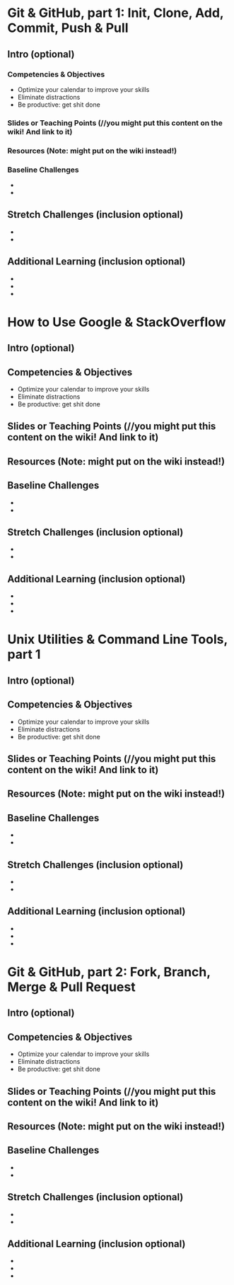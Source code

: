 # Git & GitHub, part 1: Init, Clone, Add, Commit, Push & Pull


## Intro (optional)

### Competencies & Objectives
* Optimize your calendar to improve your skills
* Eliminate distractions
* Be productive: get shit done

### Slides or Teaching Points (//you might put this content on the wiki! And link to it)

### Resources (Note: might put on the wiki instead!)

### Baseline Challenges
* 
*

## Stretch Challenges (inclusion optional)
* 
*

## Additional Learning (inclusion optional)
* 
*
*



# How to Use Google & StackOverflow

## Intro (optional)

## Competencies & Objectives
* Optimize your calendar to improve your skills
* Eliminate distractions
* Be productive: get shit done

## Slides or Teaching Points (//you might put this content on the wiki! And link to it)

## Resources (Note: might put on the wiki instead!)

## Baseline Challenges
* 
*

## Stretch Challenges (inclusion optional)
* 
*

## Additional Learning (inclusion optional)
* 
*
*


# Unix Utilities & Command Line Tools, part 1

## Intro (optional)

## Competencies & Objectives
* Optimize your calendar to improve your skills
* Eliminate distractions
* Be productive: get shit done

## Slides or Teaching Points (//you might put this content on the wiki! And link to it)

## Resources (Note: might put on the wiki instead!)

## Baseline Challenges
* 
*

## Stretch Challenges (inclusion optional)
* 
*

## Additional Learning (inclusion optional)
* 
*
*


# Git & GitHub, part 2: Fork, Branch, Merge & Pull Request

## Intro (optional)

## Competencies & Objectives
* Optimize your calendar to improve your skills
* Eliminate distractions
* Be productive: get shit done

## Slides or Teaching Points (//you might put this content on the wiki! And link to it)

## Resources (Note: might put on the wiki instead!)

## Baseline Challenges
* 
*

## Stretch Challenges (inclusion optional)
* 
*

## Additional Learning (inclusion optional)
* 
*
*

